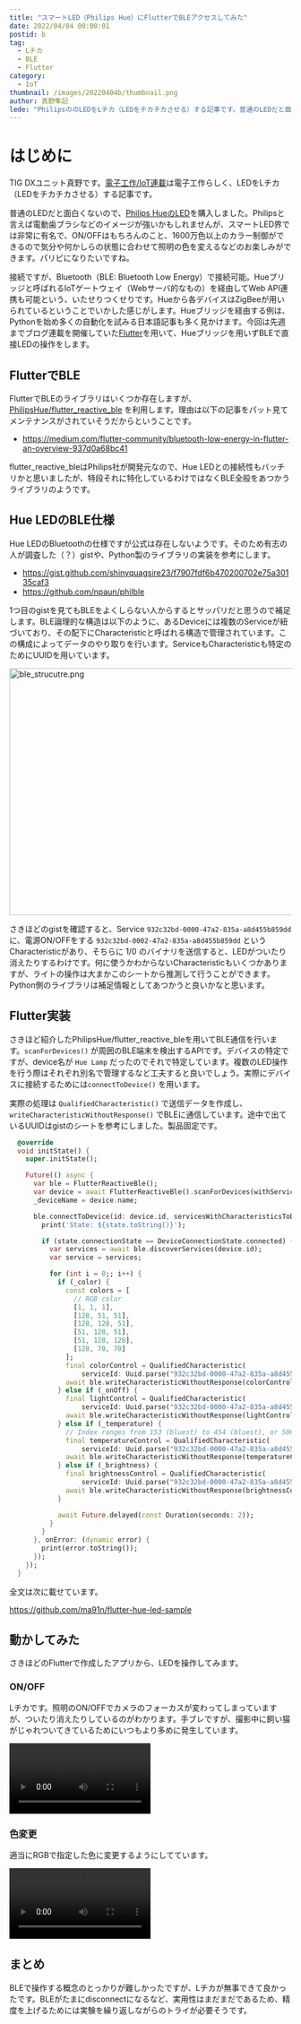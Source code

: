 ```yaml
---
title: "スマートLED（Philips Hue）にFlutterでBLEアクセスしてみた"
date: 2022/04/04 00:00:01
postid: b
tag:
  - Lチカ
  - BLE
  - Flutter
category:
  - IoT
thumbnail: /images/20220404b/thumbnail.png
author: 真野隼記
lede: "PhilipsののLEDをLチカ（LEDをチカチカさせる）する記事です。普通のLEDだと面白くないので、[Philips HueのLED]を購入しました。接続ですが、Bluetooth（BLE: Bluetooth Low Energy）で直接LEDの操作をします。"
---
```

# はじめに

TIG DXユニット真野です。[電子工作/IoT連載](/articles/20220404a/)は電子工作らしく、LEDをLチカ（LEDをチカチカさせる）する記事です。

普通のLEDだと面白くないので、[Philips HueのLED](https://www.amazon.co.jp/dp/B0848YBKGW/)を購入しました。Philipsと言えば電動歯ブラシなどのイメージが強いかもしれませんが、スマートLED界では非常に有名で、ON/OFFはもちろんのこと、1600万色以上のカラー制御ができるので気分や何かしらの状態に合わせて照明の色を変えるなどのお楽しみができます。パリピになりたいですね。

接続ですが、Bluetooth（BLE: Bluetooth Low Energy）で接続可能。Hueブリッジと呼ばれるIoTゲートウェイ（Webサーバ的なもの）を経由してWeb API連携も可能という、いたせりつくせりです。Hueから各デバイスはZigBeeが用いられているということでいかした感じがします。Hueブリッジを経由する例は、Pythonを始め多くの自動化を試みる日本語記事も多く見かけます。今回は先週までブログ連載を開催していた[Flutter](/articles/20220315a/)を用いて、Hueブリッジを用いずBLEで直接LEDの操作をします。


## FlutterでBLE

FlutterでBLEのライブラリはいくつか存在しますが、[PhilipsHue/flutter_reactive_ble](https://github.com/PhilipsHue/flutter_reactive_ble) を利用します。理由は以下の記事をパット見てメンテナンスがされていそうだからということです。

* https://medium.com/flutter-community/bluetooth-low-energy-in-flutter-an-overview-937d0a68bc41

flutter_reactive_bleはPhilips社が開発元なので、Hue LEDとの接続性もバッチリかと思いましたが、特段それに特化しているわけではなくBLE全般をあつかうライブラリのようです。


## Hue LEDのBLE仕様

Hue LEDのBluetoothの仕様ですが公式は存在しないようです。そのため有志の人が調査した（？）gistや、Python製のライブラリの実装を参考にします。

* https://gist.github.com/shinyquagsire23/f7907fdf6b470200702e75a30135caf3
* https://github.com/npaun/philble

1つ目のgistを見てもBLEをよくしらない人からするとサッパリだと思うので補足します。BLE論理的な構造は以下のように、あるDeviceには複数のServiceが紐づいており、その配下にCharacteristicと呼ばれる構造で管理されています。この構成によってデータのやり取りを行います。ServiceもCharacteristicも特定のためにUUIDを用いています。

<img src="/images/20220404b/ble_strucutre.png" alt="ble_strucutre.png" width="791" height="441" loading="lazy">

さきほどのgistを確認すると、Service `932c32bd-0000-47a2-835a-a8d455b859dd` に、電源ON/OFFをする `932c32bd-0002-47a2-835a-a8d455b859dd` というCharacteristicがあり、そちらに 1/0 のバイナリを送信すると、LEDがついたり消えたりするわけです。何に使うかわからないCharacteristicもいくつかありますが、ライトの操作は大まかこのシートから推測して行うことができます。Python側のライブラリは補足情報としてあつかうと良いかなと思います。

## Flutter実装

さきほど紹介したPhilipsHue/flutter_reactive_bleを用いてBLE通信を行います。`scanForDevices()` が周囲のBLE端末を検出するAPIです。デバイスの特定ですが、device名が `Hue Lamp` だったのでそれで特定しています。複数のLED操作を行う際はそれぞれ別名で管理するなど工夫すると良いでしょう。実際にデバイスに接続するためには`connectToDevice()` を用います。

実際の処理は `QualifiedCharacteristic()` で送信データを作成し、 `writeCharacteristicWithoutResponse()` でBLEに通信しています。途中で出ているUUIDはgistのシートを参考にしました。製品固定です。

```dart
  @override
  void initState() {
    super.initState();

    Future(() async {
      var ble = FlutterReactiveBle();
      var device = await FlutterReactiveBle().scanForDevices(withServices: [], scanMode: ScanMode.lowLatency).firstWhere((device) => device.name == "Hue Lamp");
      _deviceName = device.name;

      ble.connectToDevice(id: device.id, servicesWithCharacteristicsToDiscover: {}, connectionTimeout: const Duration(seconds: 2)).listen((state) async {
        print('State: ${state.toString()}');

        if (state.connectionState == DeviceConnectionState.connected) {
          var services = await ble.discoverServices(device.id);
          var service = services;

          for (int i = 0;; i++) {
            if (_color) {
              const colors = [
                // RGB color
                [1, 1, 1],
                [128, 51, 51],
                [128, 128, 51],
                [51, 128, 51],
                [51, 128, 128],
                [128, 70, 70]
              ];
              final colorControl = QualifiedCharacteristic(
                  serviceId: Uuid.parse("932c32bd-0000-47a2-835a-a8d455b859dd"), characteristicId: Uuid.parse("932c32bd-0005-47a2-835a-a8d455b859dd"), deviceId: device.id);
              await ble.writeCharacteristicWithoutResponse(colorControl, value: [1, ...colors[i % 5]]);
            } else if (_onOff) {
              final lightControl = QualifiedCharacteristic(
                  serviceId: Uuid.parse("932c32bd-0000-47a2-835a-a8d455b859dd"), characteristicId: Uuid.parse("932c32bd-0002-47a2-835a-a8d455b859dd"), deviceId: device.id);
              await ble.writeCharacteristicWithoutResponse(lightControl, value: [i % 2]);
            } else if (_temperature) {
              // Index ranges from 153 (bluest) to 454 (bluest), or 500 on some models
              final temperatureControl = QualifiedCharacteristic(
                  serviceId: Uuid.parse("932c32bd-0000-47a2-835a-a8d455b859dd"), characteristicId: Uuid.parse("932c32bd-0004-47a2-835a-a8d455b859dd"), deviceId: device.id);
              await ble.writeCharacteristicWithoutResponse(temperatureControl, value: [50, i % 255]); // sample value
            } else if (_brightness) {
              final brightnessControl = QualifiedCharacteristic(
                  serviceId: Uuid.parse("932c32bd-0000-47a2-835a-a8d455b859dd"), characteristicId: Uuid.parse("932c32bd-0003-47a2-835a-a8d455b859dd"), deviceId: device.id);
              await ble.writeCharacteristicWithoutResponse(brightnessControl, value: [i % 2 == 0 ? 1 : 254]); // 1~254
            }

            await Future.delayed(const Duration(seconds: 2));
          }
        }
      }, onError: (dynamic error) {
        print(error.toString());
      });
    });
  }
```

全文は次に載せています。

https://github.com/ma91n/flutter-hue-led-sample


## 動かしてみた

さきほどのFlutterで作成したアプリから、LEDを操作してみます。

### ON/OFF

Lチカです。照明のON/OFFでカメラのフォーカスが変わってしまっていますが、ついたり消えたりしているのがわかります。手ブレですが、撮影中に飼い猫がじゃれついてきているためにいつもより多めに発生しています。

<video src="/images/20220404b/Lチカ.mp4" controls width="50%"></video>

### 色変更

適当にRGBで指定した色に変更するようにしてています。

<video src="/images/20220404b/色変更.mp4" controls width="50%"></video>



## まとめ

BLEで操作する概念のとっかりが難しかったですが、Lチカが無事できて良かったです。BLEがたまにdisconnectになるなど、実用性はまだまだであるため、精度を上げるためには実験を繰り返しながらのトライが必要そうです。





